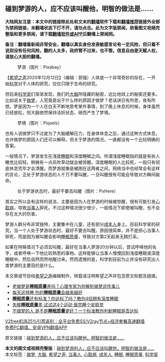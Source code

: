  <h2>碰到梦游的人，应不应该叫醒他，明智的做法是......</h2> <p class="notice"><b>大陆网友注意：本文中的链接除此处和文末的<a href="https://github.com/bannedbook/fanqiang" >翻墙</a>软件下载和<a href="https://github.com/killgcd/justmysocks/blob/master/README.md">翻墙推荐</a>链接外全部为禁网链接，未翻墙状态下打不开，请勿点击。此为文字版禁闻，欲看图文视频完整版和更多禁闻，请下载<a href="https://github.com/bannedbook/fanqiang">翻墙软件或APP</a>后翻墙上禁闻网。</p><p>备注：翻墙看新闻非常安全，翻墙以真实身份发表敏感言论有一定风险，但只看不说则没有任何风险，翻的人太多，政府管不过来，也不管。信息自由是天赋人权，请放心大胆的翻墙。</b></p>  <div class="entry"> <figure><figcaption>梦游（图片：Pixabay）</figcaption></figure> <p>【<span class='wp_keywordlink_affiliate'><a href="https://www.soundofhope.org" title="希望之声" target="_blank">希望之声</a></span>2020年12月12日】（编辑：郭强）人体是一个非常奇妙的存在，一开始<span class='wp_keywordlink'><a href="https://www.bannedbook.org/forum11/topic309.html" title="禁片：“科学”的棍子" target="_blank">科学</a></span>对于人体的研究，仅仅只限于生命的研究。</p> <p>但后来<a href="https://www.bannedbook.org/bnews/tag/%e7%a7%91%e5%ad%a6%e5%ae%b6/" class="st_tag internal_tag" rel="tag" title="标签 科学家 下的日志">科学家</a>们渐渐发现，我们的<a href="https://www.bannedbook.org/bnews/tag/%E5%A4%A7%E8%84%91/" class="st_tag internal_tag" rel="tag" title="标签 大脑 下的日志">大脑</a>所隐藏的秘密，远比地球上的秘密还要多。比如说关于<a href="https://www.bannedbook.org/bnews/tag/%E5%81%9A%E6%A2%A6/" class="st_tag internal_tag" rel="tag" title="标签 做梦 下的日志">做梦</a>，人究竟是出于什么样的原因才做梦？老话讲日有所思，夜有所想。梦是因为一个人在白天不断地思考某件事情，到了晚上休息的时候，身体虽然已经放松，但大脑依然保持活跃状态，继而产生了梦境。</p> <figure><figcaption>梦境（图片：Piqsels）</figcaption></figure> <p>也有人说做梦只不过是为了大脑缓解压力，在身体休息之后，通过这种方式休息。也许做梦的原因人们还可以解释，但关于梦游的情况，一直都没有一个比较明确的答案。</p>  <p>一般情况下，梦游发生在浅度<a href="https://www.bannedbook.org/bnews/tag/%e7%9d%a1%e7%9c%a0/" class="st_tag internal_tag" rel="tag" title="标签 睡眠 下的日志">睡眠</a>和深度睡眠之间。所谓浅度睡眠指的就是有些人睡觉比较轻，稍微有一点风吹草动就会被惊醒。深度睡眠的人比较死，一般只有彻底休息完毕才会清醒。而梦游就像是被困在这两者之间，网络当中也经常会有这样的言论，正处于梦游状态的人千万不要叫醒，一旦叫醒很有可能会导致对方瞬间毙命。</p> <figure><figcaption>处于梦游状态时，最好不要去叫醒（图片：PxHere）</figcaption></figure> <p>其实之所以会有这样的说法，主要是因为人在梦游的时候被惊醒，很有可能引发<a href="https://www.bannedbook.org/bnews/tag/%e5%bf%83%e8%84%8f%e7%97%85/" class="st_tag internal_tag" rel="tag" title="标签 心脏病 下的日志">心脏病</a>，导致<a href="https://www.bannedbook.org/bnews/tag/%E5%BD%93%E4%BA%8B%E4%BA%BA/" class="st_tag internal_tag" rel="tag" title="标签 当事人 下的日志">当事人</a>猝死。不过这种情况很少很少，一般情况下即使被叫醒，也不会存在太大的伤害。</p> <p>梦游人群分布非常独特，主要集中在儿童，还有部分<a href="https://www.bannedbook.org/bnews/tag/%E6%88%90%E5%B9%B4%E4%BA%BA/" class="st_tag internal_tag" rel="tag" title="标签 成年人 下的日志">成年人</a>身上。目前科学家的研究，当一个人处于梦游状态时，最好不要去叫醒。原因很简单，并不是担心当事人猝死，而是因为被叫醒会影响<a href="https://www.bannedbook.org/bnews/tag/%E7%9D%A1%E7%9C%A0%E8%B4%A8%E9%87%8F/" class="st_tag internal_tag" rel="tag" title="标签 睡眠质量 下的日志">睡眠质量</a>，导致对方第2天起来无精打采。</p>  <p>如果在特殊情况下必须去叫醒，最好在当事人梦游20分钟以后，尝试呼唤他的名字，或者呼唤一下他比较熟悉的事物。这样能够让当事人慢慢回到浅度睡眠或深度睡眠中，然后自然而然地醒过来。然而遗憾的是，科学到目前为止并没有研究出人类梦游的主要目的是什么。</p> <p>本文章或节目经<a href="https://www.bannedbook.org/bnews/tag/%e5%b8%8c%e6%9c%9b%e4%b9%8b%e5%a3%b0/" class="st_tag internal_tag" rel="tag" title="标签 希望之声 下的日志">希望之声</a>编辑制作，转载请注明希望之声并包含原文标题及链接。</p> <ul class='op-related-articles' title='相关阅读'> <li><a href='https://www.bannedbook.org/bnews/health/20201129/1438957.html' target='_blank'>老做梦是<b>睡眠质量</b>差吗？心理专家为你解析做梦这件事儿</a></li> <li><a href='https://www.bannedbook.org/bnews/health/20201112/1429898.html' target='_blank'>每天这样睡 你的<b>睡眠质量</b>会越来越好</a></li> <li><a href='https://www.bannedbook.org/bnews/health/20201006/1408833.html' target='_blank'><b>睡眠质量</b>还有标准？你达标了吗？教你4招拥有深度睡眠</a></li> <li><a href='https://www.bannedbook.org/bnews/lifebaike/20200809/1376995.html' target='_blank'>失眠<b>睡眠质量</b>差 试试这4个运动 做完睡个安稳觉</a></li> <li><a href='https://www.bannedbook.org/bnews/health/20200712/1359481.html' target='_blank'>不做梦的人 是不是<b>睡眠质量</b>更好？一个标准教你判断睡眠是否达标</a></li> </ul> <p class="texttj"> <a href="https://github.com/bannedbook/fanqiang/wiki/V2ray%E6%9C%BA%E5%9C%BA" target="_blank">V2free机场25%引荐返利：全平台免费SS/V2ray节点+经济套餐高速翻墙</a><br/> <a href="https://github.com/bannedbook/fanqiang/wiki/%E7%A6%81%E9%97%BB%E7%BD%91%E5%AE%89%E5%8D%93%E7%BF%BB%E5%A2%99%E6%96%B0%E9%97%BBAPP" target="_blank">免费PC翻墙、安卓VPN翻墙APP</a></p><p>原文链接：<a class="src_link"  href="https://www.soundofhope.org/post/452644" target="_blank">碰到梦游的人，应不应该叫醒他，明智的做法是&#8230;&#8230;</a></p> <a name='sharetosocial'></a>       <div><b>本文的图文或视频完整版</b>：<a href='https://www.bannedbook.org/bnews/comments/20201213/1446695.html'>碰到梦游的人，应不应该叫醒他，明智的做法是&#8230;&#8230;</a></div>  </div><!--END ENTRY--> <div class="postfooter"> <div>本文标签：<a href="https://www.bannedbook.org/bnews/tag/%E5%81%9A%E6%A2%A6/" rel="tag">做梦</a>, <a href="https://www.bannedbook.org/bnews/tag/%E5%A4%A7%E8%84%91/" rel="tag">大脑</a>, <a href="https://www.bannedbook.org/bnews/tag/%e5%b8%8c%e6%9c%9b%e4%b9%8b%e5%a3%b0/" rel="tag">希望之声</a>, <a href="https://www.bannedbook.org/bnews/tag/%E5%BD%93%E4%BA%8B%E4%BA%BA/" rel="tag">当事人</a>, <a href="https://www.bannedbook.org/bnews/tag/%e5%bf%83%e8%84%8f%e7%97%85/" rel="tag">心脏病</a>, <a href="https://www.bannedbook.org/bnews/tag/%E6%88%90%E5%B9%B4%E4%BA%BA/" rel="tag">成年人</a>, <a href="https://www.bannedbook.org/bnews/tag/%e7%9d%a1%e7%9c%a0/" rel="tag">睡眠</a>, <a href="https://www.bannedbook.org/bnews/tag/%E7%9D%A1%E7%9C%A0%E8%B4%A8%E9%87%8F/" rel="tag">睡眠质量</a>, <a href="https://www.bannedbook.org/bnews/tag/%e7%a7%91%e5%ad%a6%e5%ae%b6/" rel="tag">科学家</a></div>  </div><!--END POSTFOOTER--> 
